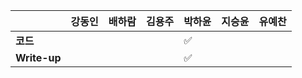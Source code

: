 |              | 강동인 | 배하람 | 김용주 | 박하윤 | 지승윤 | 유예찬 |
| ------------ | ------ | ------ | ------ | ------ | ------ | ------------ |
| **코드**     |||  |:white_check_mark: |        |  |
| **Write-up** |||  |:white_check_mark:|        |  |
